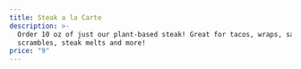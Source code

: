 ```yaml
---
title: Steak a la Carte
description: >-
  Order 10 oz of just our plant-based steak! Great for tacos, wraps, salads,
  scrambles, steak melts and more!
price: "9"
---
```

